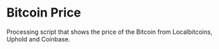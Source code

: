 # Bitcoin Price

Processing script that shows the price of the Bitcoin from Localbitcoins, Uphold and Coinbase.
